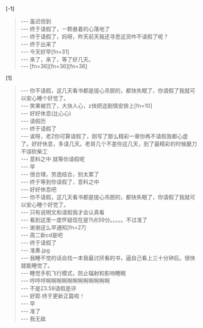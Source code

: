 
[-1] 
>--- 虽迟但到<br>
>--- 终于请假了，一颗悬着的心落地了<br>
>--- 终于请假了，妈呀，昨天前天我还寻思这货咋不请假了呢？<br>
>--- 终于出来了<br>
>--- 今天好早[fn=31]<br>
>--- 来了，来了，等了好几天。<br>
>--- [fn=36][fn=36][fn=36]<br>

[1] 
>--- 你不请假，这几天看书都是提心吊胆的，都快失眠了，你请假了我就可以安心睡个好觉了。<br>
>--- 笑果被罚了，大快人心，z快把这剧情安排上[fn=10]<br>
>--- 好好休息(比心心)<br>
>--- 请假历<br>
>--- 终于请假了<br>
>--- 诶呀，老Z你可算请假了，刚写了那么精彩一章你再不请假我都心虚了。好好休息，多请几天。老哥几个不差你这几天，到了最精彩的时候磨刀不误砍柴工<br>
>--- 意料之中 就等你请假呢<br>
>--- 早<br>
>--- 很合理，劳逸结合，别太累了<br>
>--- 终于等到你请假了，意料之中<br>
>--- 好好休息吧<br>
>--- 你不请假，这几天看书都是提心吊胆的，都快失眠了，你请假了我就可以安心睡个好觉了。<br>
>--- 只有说明文和请假我才会认真看<br>
>--- 看到这里一度怀疑现在是11点59分。。。。。不过准了<br>
>--- 谢谢这么早通知[fn=27]<br>
>--- 周二新cd是吧<br>
>--- 终于请假了<br>
>--- 准奏.jpg<br>
>--- 我睡不觉的话会找一本我最讨厌看的书，逼自己看上三十分钟后。很快就能睡觉了。<br>
>--- 睡觉手机飞行模式，防止辐射和影响睡眠<br>
>--- 哼哼哼啊啊啊啊啊啊啊啊啊啊啊啊<br>
>--- 不是23.59请假差评<br>
>--- 好耶 终于更新正篇啦！<br>
>--- 早<br>
>--- 准了<br>
>--- 我无敌<br>
